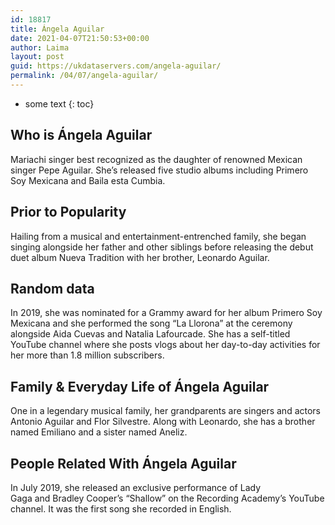 ```yaml
---
id: 18817
title: Ángela Aguilar
date: 2021-04-07T21:50:53+00:00
author: Laima
layout: post
guid: https://ukdataservers.com/angela-aguilar/
permalink: /04/07/angela-aguilar/
---
```


* some text
{: toc}


## Who is Ángela Aguilar
                  
                  
                  
Mariachi singer best recognized as the daughter of renowned Mexican singer Pepe Aguilar. She&#8217;s released five studio albums including Primero Soy Mexicana and Baila esta Cumbia. 
                  
              
            
              
            
                
                
                
## Prior to Popularity
                  
                  
                  
Hailing from a musical and entertainment-entrenched family, she began singing alongside her father and other siblings before releasing the debut duet album Nueva Tradition with her brother, Leonardo Aguilar.
                  
              
            
              
            
                
                
                
## Random data
                  
                  
                  
In 2019, she was nominated for a Grammy award for her album Primero Soy Mexicana and she performed the song &#8220;La Llorona&#8221; at the ceremony alongside Aida Cuevas and Natalia Lafourcade. She has a self-titled YouTube channel where she posts vlogs about her day-to-day activities for her more than 1.8 million subscribers. 
                  
              
            
              
            
                
                
                
## Family & Everyday Life of Ángela Aguilar
                  
                  
                  
One in a legendary musical family, her grandparents are singers and actors Antonio Aguilar and Flor Silvestre. Along with Leonardo, she has a brother named Emiliano and a sister named Aneliz.
                  
              
            
              
            
                
                
                
## People Related With Ángela Aguilar
                  
                  
                  
In July 2019, she released an exclusive performance of Lady Gaga and Bradley Cooper&#8217;s &#8220;Shallow&#8221; on the Recording Academy&#8217;s YouTube channel. It was the first song she recorded in English. 
                  
              
            
              
            
                
              
            
              
              
            
            
              
            
          
          
          